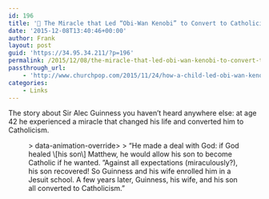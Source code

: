 ```yaml
---
id: 196
title: '🔗 The Miracle that Led “Obi-Wan Kenobi” to Convert to Catholicism'
date: '2015-12-08T13:40:46+00:00'
author: Frank
layout: post
guid: 'https://34.95.34.211/?p=196'
permalink: /2015/12/08/the-miracle-that-led-obi-wan-kenobi-to-convert-to-catholicism/
passthrough_url:
    - 'http://www.churchpop.com/2015/11/24/how-a-child-led-obi-wan-kenobi-to-convert-to-catholicism/'
categories:
    - Links
---
```


The story about Sir Alec Guinness you haven’t heard anywhere else: at age 42 he experienced a miracle that changed his life and converted him to Catholicism.

<figure>> data-animation-override&gt;  
> <span>“</span>He made a deal with God: if God healed \[his son\] Matthew, he would allow his son to become Catholic if he wanted. ”Against all expectations (miraculously?), his son recovered! So Guinness and his wife enrolled him in a Jesuit school. A few years later, Guinness, his wife, and his son all converted to Catholicism.<span>”</span>

</figure><div class="
          image-block-outer-wrapper
          layout-caption-below
          design-layout-inline
          
          
          
        " data-test="image-block-inline-outer-wrapper"><figure class="
              sqs-block-image-figure
              intrinsic
            " style="max-width:700px;"><div class="image-block-wrapper" data-animation-override="" data-animation-role="image"><div class="sqs-image-shape-container-element
              
          
        
              has-aspect-ratio
            " style="
                position: relative;
                
                  padding-bottom:62.57143020629883%;
                
                overflow: hidden;
              "><noscript>![](https://images.squarespace-cdn.com/content/v1/5070e334e4b00907bc18faef/1449581911803-U20RYGRKZ5MX371LXLGL/image-asset.jpeg)</noscript>![](https://images.squarespace-cdn.com/content/v1/5070e334e4b00907bc18faef/1449581911803-U20RYGRKZ5MX371LXLGL/image-asset.jpeg)</div></div></figure></div>The Miracle that Led “Obi-Wan Kenobi” to Convert to Catholicism | [ChurchPOP](http://www.churchpop.com/2015/11/24/how-a-child-led-obi-wan-kenobi-to-convert-to-catholicism/)